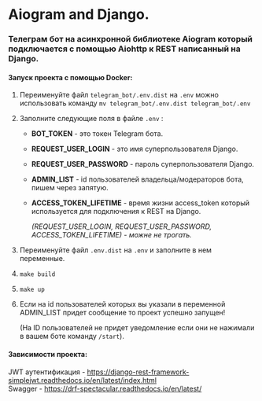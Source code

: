 # Aiogram and Django.

### Телеграм бот на асинхронной библиотеке Aiogram который подключается с помощью Aiohttp к REST написанный на Django.



#### Запуск проекта с помощью Docker:

1. Переименуйте файл `telegram_bot/.env.dist` на `.env` можно использовать команду `mv telegram_bot/.env.dist telegram_bot/.env`

2. Заполните следующие поля в файле `.env` : 

   - **BOT_TOKEN** - это токен Telegram бота.

   - **REQUEST_USER_LOGIN** - это имя суперпользователя Django.

   - **REQUEST_USER_PASSWORD** - пароль суперпользователя Django.

   - **ADMIN_LIST** - id пользователей владельца/модераторов бота, пишем через запятую.

   - **ACCESS_TOKEN_LIFETIME** - время жизни access_token который используется для подключения к REST на Django.

     *(REQUEST_USER_LOGIN, REQUEST_USER_PASSWORD, ACCESS_TOKEN_LIFETIME) - можне не трогать.*

3. Переименуйте файл `.env.dist` на `.env` и заполните в нем переменные.

4. `make build` 

4. `make up`

5. Если на id пользователей которых вы указали в переменной ADMIN_LIST придет сообщение то проект успешно запущен!

   (На ID пользователей не придет уведомление если они не нажимали в вашем боте команду `/start`).



#### Зависимости проекта:

JWT аутентификация - https://django-rest-framework-simplejwt.readthedocs.io/en/latest/index.html  
Swagger - https://drf-spectacular.readthedocs.io/en/latest/

